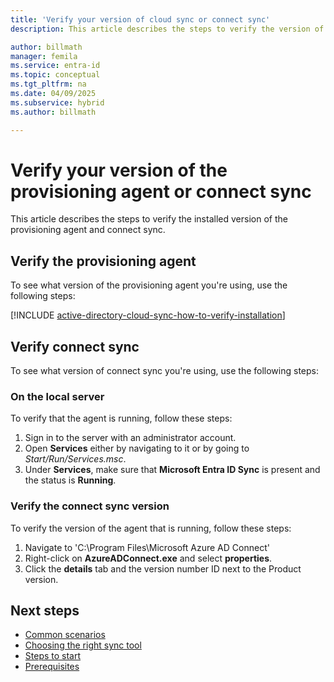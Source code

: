 ```yaml
---
title: 'Verify your version of cloud sync or connect sync'
description: This article describes the steps to verify the version of the provisioning agent or connect sync.

author: billmath
manager: femila
ms.service: entra-id
ms.topic: conceptual
ms.tgt_pltfrm: na
ms.date: 04/09/2025
ms.subservice: hybrid
ms.author: billmath

---
```


# Verify your version of the provisioning agent or connect sync
This article describes the steps to verify the installed version of the provisioning agent and connect sync.

## Verify the provisioning agent
To see what version of the provisioning agent you're using, use the following steps:

[!INCLUDE [active-directory-cloud-sync-how-to-verify-installation](~/includes/entra-cloud-sync-how-to-verify-installation.md)]

## Verify connect sync
To see what version of connect sync you're using, use the following steps:

### On the local server

To verify that the agent is running, follow these steps:

 1. Sign in to the server with an administrator account.
 2. Open **Services** either by navigating to it or by going to *Start/Run/Services.msc*.
 3. Under **Services**, make sure that **Microsoft Entra ID Sync** is present and the status is **Running**.


### Verify the connect sync version

To verify the version of the agent that is running, follow these steps:

1.  Navigate to 'C:\Program Files\Microsoft Azure AD Connect'
2.  Right-click on **AzureADConnect.exe** and select **properties**.
3.  Click the **details** tab and the version number ID next to the Product version.

## Next steps
- [Common scenarios](common-scenarios.md)
- [Choosing the right sync tool](https://setup.microsoft.com/azure/add-or-sync-users-to-azure-ad)
- [Steps to start](get-started.md)
- [Prerequisites](prerequisites.md)
